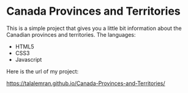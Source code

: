 # Canada Provinces and Territories

This is a simple project that gives you a little bit information about the Canadian provinces and territories.
The languages:
* HTML5
* CSS3
* Javascript

Here is the url of my project:

https://talalemran.github.io/Canada-Provinces-and-Territories/
